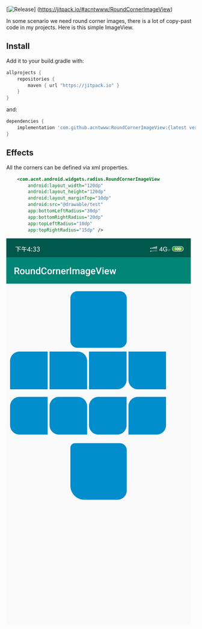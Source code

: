 [![Release](https://jitpack.io/v/acntwww/RoundCornerImageView.svg)]
(https://jitpack.io/#acntwww/RoundCornerImageView)

In some scenario we need round corner images, there is a lot of copy-past code in my projects. Here is this simple ImageView.

Install
---
Add it to your build.gradle with:
```gradle
allprojects {
    repositories {
        maven { url "https://jitpack.io" }
    }
}
```
and:

```gradle
dependencies {
    implementation 'com.github.acntwww:RoundCornerImageView:{latest version}'
}
```



Effects
--
All the corners can be defined via xml properties.    
```xml
    <com.acnt.android.widgets.radius.RoundCornerImageView
        android:layout_width="120dp"
        android:layout_height="120dp"
        android:layout_marginTop="10dp"
        android:src="@drawable/test"
        app:bottomLeftRadius="30dp"
        app:bottomRightRadius="20dp"
        app:topLeftRadius="10dp"
        app:topRightRadius="15dp" />
```

![](docs/effects.png)
